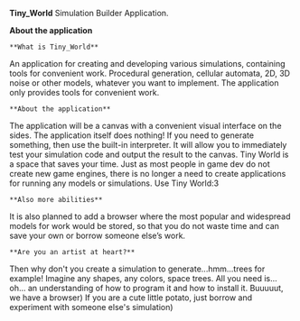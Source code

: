 **Tiny_World**
Simulation Builder Application.

**About the application**

	**What is Tiny_World**
An application for creating and developing various simulations, containing tools for convenient work. Procedural generation, cellular automata, 2D, 3D noise or other models, whatever you want to implement. The application only provides tools for convenient work.

	**About the application**
The application will be a canvas with a convenient visual interface on the sides. The application itself does nothing! If you need to generate something, then use the built-in interpreter. It will allow you to immediately test your simulation code and output the result to the canvas. Tiny World is a space that saves your time. Just as most people in game dev do not create new game engines, there is no longer a need to create applications for running any models or simulations. Use Tiny World:3

	**Also more abilities**
It is also planned to add a browser where the most popular and widespread models for work would be stored, so that you do not waste time and can save your own or borrow someone else’s work.

	**Are you an artist at heart?**
Then why don't you create a simulation to generate...hmm...trees for example! Imagine any shapes, any colors, space trees. All you need is... oh... an understanding of how to program it and how to install it. Buuuuut, we have a browser) If you are a cute little potato, just borrow and experiment with someone else's simulation)
